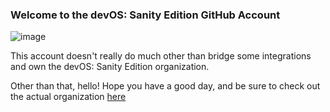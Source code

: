 ### Welcome to the devOS: Sanity Edition GitHub Account

![image](https://user-images.githubusercontent.com/30705254/134742598-a659e72e-ed3a-46e9-8cbb-2a8afdcb2d56.png)

This account doesn't really do much other than bridge some integrations and own the devOS: Sanity Edition organization.

Other than that, hello! Hope you have a good day, and be sure to check out the actual organization [here](https://github.com/devOS-Sanity-Edition)
